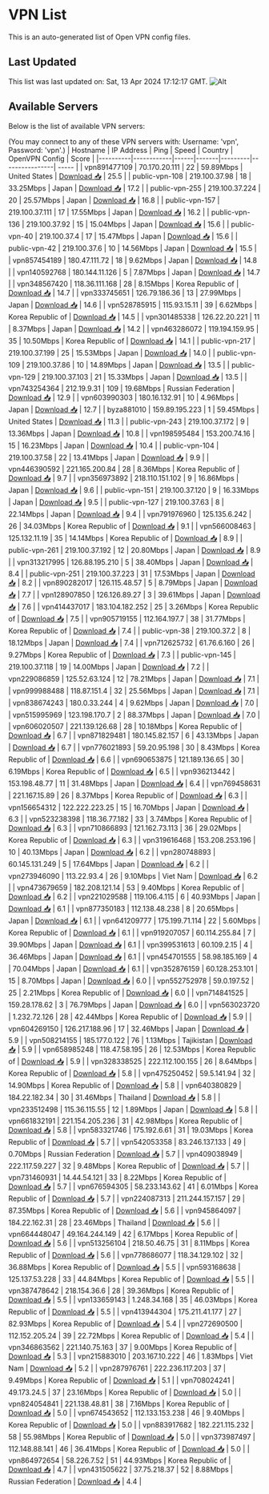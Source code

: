 # VPN List

This is an auto-generated list of Open VPN config files.

## Last Updated

This list was last updated on: Sat, 13 Apr 2024 17:12:17 GMT.
![Alt](https://repobeats.axiom.co/api/embed/186b98318ef1479477931607c1ad7d823f12451f.svg "Repobeats analytics image")

## Available Servers

Below is the list of available VPN servers:

(You may connect to any of these VPN servers with: Username: 'vpn', Password: 'vpn'.)
| Hostname | IP Address | Ping | Speed | Country | OpenVPN Config | Score |
|----------|------------|------|-------|---------|----------------| ----- |
| vpn891477109 | 70.170.20.111 | 22 | 59.89Mbps | United States | [Download 📥](./configs/server_0_US.ovpn) | 25.5 |
| public-vpn-108 | 219.100.37.98 | 18 | 33.25Mbps | Japan | [Download 📥](./configs/server_1_JP.ovpn) | 17.2 |
| public-vpn-255 | 219.100.37.224 | 20 | 25.57Mbps | Japan | [Download 📥](./configs/server_2_JP.ovpn) | 16.8 |
| public-vpn-157 | 219.100.37.111 | 17 | 17.55Mbps | Japan | [Download 📥](./configs/server_3_JP.ovpn) | 16.2 |
| public-vpn-136 | 219.100.37.92 | 15 | 15.04Mbps | Japan | [Download 📥](./configs/server_4_JP.ovpn) | 15.6 |
| public-vpn-40 | 219.100.37.4 | 17 | 15.47Mbps | Japan | [Download 📥](./configs/server_5_JP.ovpn) | 15.6 |
| public-vpn-42 | 219.100.37.6 | 10 | 14.56Mbps | Japan | [Download 📥](./configs/server_6_JP.ovpn) | 15.5 |
| vpn857454189 | 180.47.111.72 | 18 | 9.62Mbps | Japan | [Download 📥](./configs/server_7_JP.ovpn) | 14.8 |
| vpn140592768 | 180.144.11.126 | 5 | 7.87Mbps | Japan | [Download 📥](./configs/server_8_JP.ovpn) | 14.7 |
| vpn348567420 | 118.36.111.168 | 28 | 8.15Mbps | Korea Republic of | [Download 📥](./configs/server_9_KR.ovpn) | 14.7 |
| vpn333745651 | 126.79.186.36 | 13 | 27.99Mbps | Japan | [Download 📥](./configs/server_10_JP.ovpn) | 14.6 |
| vpn528785915 | 115.93.15.11 | 39 | 6.62Mbps | Korea Republic of | [Download 📥](./configs/server_11_KR.ovpn) | 14.5 |
| vpn301485338 | 126.22.20.221 | 11 | 8.37Mbps | Japan | [Download 📥](./configs/server_12_JP.ovpn) | 14.2 |
| vpn463286072 | 119.194.159.95 | 35 | 10.50Mbps | Korea Republic of | [Download 📥](./configs/server_13_KR.ovpn) | 14.1 |
| public-vpn-217 | 219.100.37.199 | 25 | 15.53Mbps | Japan | [Download 📥](./configs/server_14_JP.ovpn) | 14.0 |
| public-vpn-109 | 219.100.37.86 | 10 | 14.89Mbps | Japan | [Download 📥](./configs/server_15_JP.ovpn) | 13.5 |
| public-vpn-129 | 219.100.37.103 | 21 | 15.33Mbps | Japan | [Download 📥](./configs/server_16_JP.ovpn) | 13.5 |
| vpn743254364 | 212.19.9.31 | 109 | 19.68Mbps | Russian Federation | [Download 📥](./configs/server_17_RU.ovpn) | 12.9 |
| vpn603990303 | 180.16.132.91 | 10 | 4.96Mbps | Japan | [Download 📥](./configs/server_18_JP.ovpn) | 12.7 |
| byza881010 | 159.89.195.223 | 1 | 59.45Mbps | United States | [Download 📥](./configs/server_19_US.ovpn) | 11.3 |
| public-vpn-243 | 219.100.37.172 | 9 | 13.36Mbps | Japan | [Download 📥](./configs/server_20_JP.ovpn) | 10.8 |
| vpn198595484 | 153.200.74.16 | 15 | 16.23Mbps | Japan | [Download 📥](./configs/server_21_JP.ovpn) | 10.4 |
| public-vpn-104 | 219.100.37.58 | 22 | 13.41Mbps | Japan | [Download 📥](./configs/server_22_JP.ovpn) | 9.9 |
| vpn446390592 | 221.165.200.84 | 28 | 8.36Mbps | Korea Republic of | [Download 📥](./configs/server_23_KR.ovpn) | 9.7 |
| vpn356973892 | 218.110.151.102 | 9 | 16.86Mbps | Japan | [Download 📥](./configs/server_24_JP.ovpn) | 9.6 |
| public-vpn-151 | 219.100.37.120 | 9 | 16.33Mbps | Japan | [Download 📥](./configs/server_25_JP.ovpn) | 9.5 |
| public-vpn-127 | 219.100.37.63 | 8 | 22.14Mbps | Japan | [Download 📥](./configs/server_26_JP.ovpn) | 9.4 |
| vpn791976960 | 125.135.6.242 | 26 | 34.03Mbps | Korea Republic of | [Download 📥](./configs/server_27_KR.ovpn) | 9.1 |
| vpn566008463 | 125.132.11.19 | 35 | 14.14Mbps | Korea Republic of | [Download 📥](./configs/server_28_KR.ovpn) | 8.9 |
| public-vpn-261 | 219.100.37.192 | 12 | 20.80Mbps | Japan | [Download 📥](./configs/server_29_JP.ovpn) | 8.9 |
| vpn313217995 | 126.88.195.210 | 5 | 38.40Mbps | Japan | [Download 📥](./configs/server_30_JP.ovpn) | 8.4 |
| public-vpn-251 | 219.100.37.223 | 31 | 17.53Mbps | Japan | [Download 📥](./configs/server_31_JP.ovpn) | 8.2 |
| vpn890282017 | 126.115.48.57 | 5 | 8.79Mbps | Japan | [Download 📥](./configs/server_32_JP.ovpn) | 7.7 |
| vpn128907850 | 126.126.89.27 | 3 | 39.61Mbps | Japan | [Download 📥](./configs/server_33_JP.ovpn) | 7.6 |
| vpn414437017 | 183.104.182.252 | 25 | 3.26Mbps | Korea Republic of | [Download 📥](./configs/server_34_KR.ovpn) | 7.5 |
| vpn905719155 | 112.164.197.7 | 38 | 31.77Mbps | Korea Republic of | [Download 📥](./configs/server_35_KR.ovpn) | 7.4 |
| public-vpn-38 | 219.100.37.2 | 8 | 18.12Mbps | Japan | [Download 📥](./configs/server_36_JP.ovpn) | 7.4 |
| vpn712625732 | 61.76.6.160 | 26 | 9.27Mbps | Korea Republic of | [Download 📥](./configs/server_37_KR.ovpn) | 7.3 |
| public-vpn-145 | 219.100.37.118 | 19 | 14.00Mbps | Japan | [Download 📥](./configs/server_38_JP.ovpn) | 7.2 |
| vpn229086859 | 125.52.63.124 | 12 | 78.21Mbps | Japan | [Download 📥](./configs/server_39_JP.ovpn) | 7.1 |
| vpn999988488 | 118.87.151.4 | 32 | 25.56Mbps | Japan | [Download 📥](./configs/server_40_JP.ovpn) | 7.1 |
| vpn838674243 | 180.0.33.244 | 4 | 9.62Mbps | Japan | [Download 📥](./configs/server_41_JP.ovpn) | 7.0 |
| vpn515995969 | 123.198.170.7 | 2 | 88.37Mbps | Japan | [Download 📥](./configs/server_42_JP.ovpn) | 7.0 |
| vpn606020507 | 221.139.126.68 | 28 | 10.18Mbps | Korea Republic of | [Download 📥](./configs/server_43_KR.ovpn) | 6.7 |
| vpn871829481 | 180.145.82.157 | 6 | 43.13Mbps | Japan | [Download 📥](./configs/server_44_JP.ovpn) | 6.7 |
| vpn776021893 | 59.20.95.198 | 30 | 8.43Mbps | Korea Republic of | [Download 📥](./configs/server_45_KR.ovpn) | 6.6 |
| vpn690653875 | 121.189.136.65 | 30 | 6.19Mbps | Korea Republic of | [Download 📥](./configs/server_46_KR.ovpn) | 6.5 |
| vpn936213442 | 153.198.48.77 | 11 | 31.48Mbps | Japan | [Download 📥](./configs/server_47_JP.ovpn) | 6.4 |
| vpn769458631 | 221.167.15.89 | 26 | 8.37Mbps | Korea Republic of | [Download 📥](./configs/server_48_KR.ovpn) | 6.3 |
| vpn156654312 | 122.222.223.25 | 15 | 16.70Mbps | Japan | [Download 📥](./configs/server_49_JP.ovpn) | 6.3 |
| vpn523238398 | 118.36.77.182 | 33 | 3.74Mbps | Korea Republic of | [Download 📥](./configs/server_50_KR.ovpn) | 6.3 |
| vpn710866893 | 121.162.73.113 | 36 | 29.02Mbps | Korea Republic of | [Download 📥](./configs/server_51_KR.ovpn) | 6.3 |
| vpn319616468 | 153.208.253.196 | 10 | 40.13Mbps | Japan | [Download 📥](./configs/server_52_JP.ovpn) | 6.2 |
| vpn280748893 | 60.145.131.249 | 5 | 17.64Mbps | Japan | [Download 📥](./configs/server_53_JP.ovpn) | 6.2 |
| vpn273946090 | 113.22.93.4 | 26 | 9.10Mbps | Viet Nam | [Download 📥](./configs/server_54_VN.ovpn) | 6.2 |
| vpn473679659 | 182.208.121.14 | 53 | 9.40Mbps | Korea Republic of | [Download 📥](./configs/server_55_KR.ovpn) | 6.2 |
| vpn221029588 | 119.106.4.115 | 6 | 40.93Mbps | Japan | [Download 📥](./configs/server_56_JP.ovpn) | 6.1 |
| vpn877350183 | 112.138.48.238 | 8 | 20.65Mbps | Japan | [Download 📥](./configs/server_57_JP.ovpn) | 6.1 |
| vpn641209777 | 175.199.71.114 | 22 | 5.60Mbps | Korea Republic of | [Download 📥](./configs/server_58_KR.ovpn) | 6.1 |
| vpn919207057 | 60.114.255.84 | 7 | 39.90Mbps | Japan | [Download 📥](./configs/server_59_JP.ovpn) | 6.1 |
| vpn399531613 | 60.109.2.15 | 4 | 36.46Mbps | Japan | [Download 📥](./configs/server_60_JP.ovpn) | 6.1 |
| vpn454701555 | 58.98.185.169 | 4 | 70.04Mbps | Japan | [Download 📥](./configs/server_61_JP.ovpn) | 6.1 |
| vpn352876159 | 60.128.253.101 | 15 | 8.70Mbps | Japan | [Download 📥](./configs/server_62_JP.ovpn) | 6.0 |
| vpn552752978 | 59.0.197.52 | 25 | 2.21Mbps | Korea Republic of | [Download 📥](./configs/server_63_KR.ovpn) | 6.0 |
| vpn714841525 | 159.28.178.62 | 3 | 76.79Mbps | Japan | [Download 📥](./configs/server_64_JP.ovpn) | 6.0 |
| vpn563023720 | 1.232.72.126 | 28 | 42.44Mbps | Korea Republic of | [Download 📥](./configs/server_65_KR.ovpn) | 5.9 |
| vpn604269150 | 126.217.188.96 | 17 | 32.46Mbps | Japan | [Download 📥](./configs/server_66_JP.ovpn) | 5.9 |
| vpn508214155 | 185.177.0.122 | 76 | 1.13Mbps | Tajikistan | [Download 📥](./configs/server_67_TJ.ovpn) | 5.9 |
| vpn658985248 | 118.47.58.195 | 26 | 12.53Mbps | Korea Republic of | [Download 📥](./configs/server_68_KR.ovpn) | 5.9 |
| vpn328338525 | 222.112.100.155 | 26 | 8.64Mbps | Korea Republic of | [Download 📥](./configs/server_69_KR.ovpn) | 5.8 |
| vpn475250452 | 59.5.141.94 | 32 | 14.90Mbps | Korea Republic of | [Download 📥](./configs/server_70_KR.ovpn) | 5.8 |
| vpn640380829 | 184.22.182.34 | 30 | 31.46Mbps | Thailand | [Download 📥](./configs/server_71_TH.ovpn) | 5.8 |
| vpn233512498 | 115.36.115.55 | 12 | 1.89Mbps | Japan | [Download 📥](./configs/server_72_JP.ovpn) | 5.8 |
| vpn661832191 | 221.154.205.236 | 31 | 42.98Mbps | Korea Republic of | [Download 📥](./configs/server_73_KR.ovpn) | 5.8 |
| vpn583321746 | 175.192.6.61 | 31 | 19.03Mbps | Korea Republic of | [Download 📥](./configs/server_74_KR.ovpn) | 5.7 |
| vpn542053358 | 83.246.137.133 | 49 | 0.70Mbps | Russian Federation | [Download 📥](./configs/server_75_RU.ovpn) | 5.7 |
| vpn409038949 | 222.117.59.227 | 32 | 9.48Mbps | Korea Republic of | [Download 📥](./configs/server_76_KR.ovpn) | 5.7 |
| vpn731460931 | 14.44.54.121 | 33 | 8.22Mbps | Korea Republic of | [Download 📥](./configs/server_77_KR.ovpn) | 5.7 |
| vpn676594305 | 58.233.143.62 | 41 | 6.01Mbps | Korea Republic of | [Download 📥](./configs/server_78_KR.ovpn) | 5.7 |
| vpn224087313 | 211.244.157.157 | 29 | 87.35Mbps | Korea Republic of | [Download 📥](./configs/server_79_KR.ovpn) | 5.6 |
| vpn945864097 | 184.22.162.31 | 28 | 23.46Mbps | Thailand | [Download 📥](./configs/server_80_TH.ovpn) | 5.6 |
| vpn664448047 | 49.164.244.149 | 42 | 6.17Mbps | Korea Republic of | [Download 📥](./configs/server_81_KR.ovpn) | 5.6 |
| vpn513256104 | 218.50.46.75 | 31 | 8.11Mbps | Korea Republic of | [Download 📥](./configs/server_82_KR.ovpn) | 5.6 |
| vpn778686077 | 118.34.129.102 | 32 | 36.88Mbps | Korea Republic of | [Download 📥](./configs/server_83_KR.ovpn) | 5.5 |
| vpn593168638 | 125.137.53.228 | 33 | 44.84Mbps | Korea Republic of | [Download 📥](./configs/server_84_KR.ovpn) | 5.5 |
| vpn387478642 | 218.154.36.6 | 28 | 39.36Mbps | Korea Republic of | [Download 📥](./configs/server_85_KR.ovpn) | 5.5 |
| vpn133659143 | 1.248.34.168 | 35 | 46.03Mbps | Korea Republic of | [Download 📥](./configs/server_86_KR.ovpn) | 5.5 |
| vpn413944304 | 175.211.41.177 | 27 | 82.93Mbps | Korea Republic of | [Download 📥](./configs/server_87_KR.ovpn) | 5.4 |
| vpn272690500 | 112.152.205.24 | 39 | 22.72Mbps | Korea Republic of | [Download 📥](./configs/server_88_KR.ovpn) | 5.4 |
| vpn346863562 | 221.140.75.163 | 37 | 9.00Mbps | Korea Republic of | [Download 📥](./configs/server_89_KR.ovpn) | 5.3 |
| vpn215883010 | 203.167.10.222 | 46 | 1.83Mbps | Viet Nam | [Download 📥](./configs/server_90_VN.ovpn) | 5.2 |
| vpn287976761 | 222.236.117.203 | 37 | 9.49Mbps | Korea Republic of | [Download 📥](./configs/server_91_KR.ovpn) | 5.1 |
| vpn708024241 | 49.173.24.5 | 37 | 23.16Mbps | Korea Republic of | [Download 📥](./configs/server_92_KR.ovpn) | 5.0 |
| vpn824054841 | 221.138.48.81 | 38 | 7.16Mbps | Korea Republic of | [Download 📥](./configs/server_93_KR.ovpn) | 5.0 |
| vpn674543652 | 112.133.153.238 | 46 | 9.40Mbps | Korea Republic of | [Download 📥](./configs/server_94_KR.ovpn) | 5.0 |
| vpn883917682 | 182.221.115.232 | 58 | 55.98Mbps | Korea Republic of | [Download 📥](./configs/server_95_KR.ovpn) | 5.0 |
| vpn373987497 | 112.148.88.141 | 46 | 36.41Mbps | Korea Republic of | [Download 📥](./configs/server_96_KR.ovpn) | 5.0 |
| vpn864972654 | 58.226.7.52 | 51 | 44.93Mbps | Korea Republic of | [Download 📥](./configs/server_97_KR.ovpn) | 4.7 |
| vpn431505622 | 37.75.218.37 | 52 | 8.88Mbps | Russian Federation | [Download 📥](./configs/server_98_RU.ovpn) | 4.4 |
